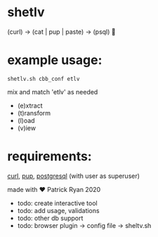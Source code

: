 # shetlv
(curl) ->  (cat | pup | paste) -> (psql)   🤠

# example usage: 
`shetlv.sh cbb_conf etlv`

mix and match 'etlv' as needed  
* (e)xtract 
* (t)ransform
* (l)oad
* (v)iew

# requirements:  
[curl](https://curl.haxx.se/), [pup](https://github.com/ericchiang/pup), [postgresql](https://www.postgresql.org/) (with user as superuser)

made with ❤️ 
Patrick Ryan 2020

* todo: create interactive tool
* todo: add usage, validations
* todo: other db support
* todo: browser plugin -> config file -> sheltv.sh
